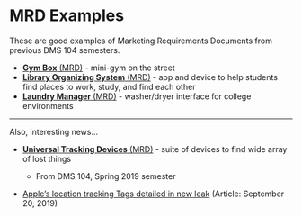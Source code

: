 # MRD Examples

These are good examples of Marketing Requirements Documents from previous DMS 104 semesters.

- [**Gym Box** (MRD)](gym-box.md) - mini-gym on the street
- [**Library Organizing System** (MRD)](library-organizing-system.md) - app and device to help students find places to work, study, and find each other
- [**Laundry Manager** (MRD)](laundry-manager.md) - washer/dryer interface for college environments

  

----

Also, interesting news...

- [**Universal Tracking Devices** (MRD)](universal-tracking-devices.md) - suite of devices to find wide array of lost things
  - From DMS 104, Spring 2019 semester

- [Apple’s location tracking Tags detailed in new leak](https://www.theverge.com/2019/9/20/20875341/apple-tags-location-rumor-roundup) (Article: September 20, 2019)

